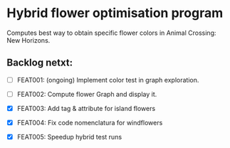 # Hybrid flower optimisation program

Computes best way to obtain specific flower colors in Animal Crossing: New Horizons.

## Backlog netxt:

- [ ] FEAT001: (ongoing) Implement color test in graph exploration.

- [ ] FEAT002: Compute flower Graph and display it.

- [x] FEAT003: Add tag & attribute for island flowers

- [x] FEAT004: Fix code nomenclatura for windflowers

- [x] FEAT005: Speedup hybrid test runs
